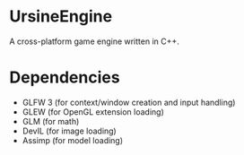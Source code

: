 # UrsineEngine
A cross-platform game engine written in C++.

# Dependencies
* GLFW 3 (for context/window creation and input handling)
* GLEW (for OpenGL extension loading)
* GLM (for math)
* DevIL (for image loading)
* Assimp (for model loading)
